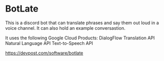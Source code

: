 # BotLate
This is a discord bot that can translate phrases and say them out loud in a voice channel.
It can also hold an example conversastion.

It uses the following Google Cloud Products:
DialogFlow
Translation API
Natural Language API
Text-to-Speech API

https://devpost.com/software/botlate
